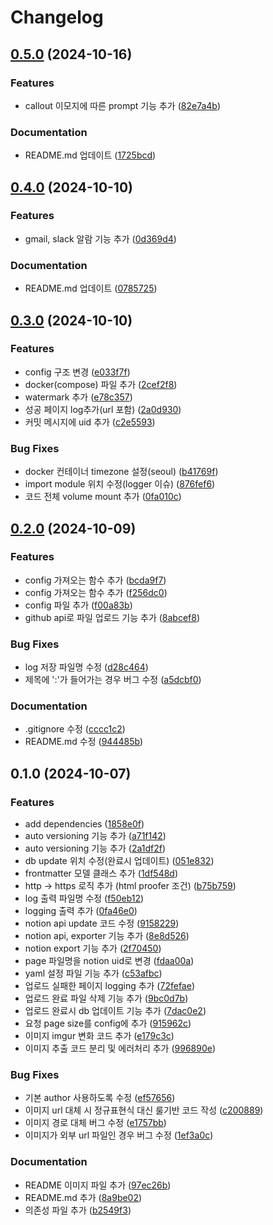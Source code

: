 # Changelog

## [0.5.0](https://github.com/jmjeon2/Notion2Chirpy/compare/v0.4.0...v0.5.0) (2024-10-16)


### Features

* callout 이모지에 따른 prompt 기능 추가 ([82e7a4b](https://github.com/jmjeon2/Notion2Chirpy/commit/82e7a4b5e47516e89581dc722e2dd9726d01fb07))


### Documentation

* README.md 업데이트 ([1725bcd](https://github.com/jmjeon2/Notion2Chirpy/commit/1725bcdd2fb312414b15c77a5af8bdbb3357db98))

## [0.4.0](https://github.com/jmjeon2/Notion2Chirpy/compare/v0.3.0...v0.4.0) (2024-10-10)


### Features

* gmail, slack 알람 기능 추가 ([0d369d4](https://github.com/jmjeon2/Notion2Chirpy/commit/0d369d4db04c33254e1425383df4431b24e45b09))


### Documentation

* README.md 업데이트 ([0785725](https://github.com/jmjeon2/Notion2Chirpy/commit/0785725c3838a13cc79f8de3457b15d8b86ac891))

## [0.3.0](https://github.com/jmjeon2/Notion2Chirpy/compare/v0.2.0...v0.3.0) (2024-10-10)


### Features

* config 구조 변경 ([e033f7f](https://github.com/jmjeon2/Notion2Chirpy/commit/e033f7f12ba6b620b1d31b0863ae429269eb1014))
* docker(compose) 파일 추가 ([2cef2f8](https://github.com/jmjeon2/Notion2Chirpy/commit/2cef2f861ddc4f7278d531d9cd4872c142c4c3dc))
* watermark 추가 ([e78c357](https://github.com/jmjeon2/Notion2Chirpy/commit/e78c3572f5d3683a05c139703c6b9c47d5946846))
* 성공 페이지 log추가(url 포함) ([2a0d930](https://github.com/jmjeon2/Notion2Chirpy/commit/2a0d930715e8244226b25aa7eff40e3fac704379))
* 커밋 메시지에 uid 추가 ([c2e5593](https://github.com/jmjeon2/Notion2Chirpy/commit/c2e55936f96399ce8e11b43a470726dcdad2a590))


### Bug Fixes

* docker 컨테이너 timezone 설정(seoul) ([b41769f](https://github.com/jmjeon2/Notion2Chirpy/commit/b41769faa5c05361fda53471daf0935c861c75eb))
* import module 위치 수정(logger 이슈) ([876fef6](https://github.com/jmjeon2/Notion2Chirpy/commit/876fef6c09b8ab4661cf84f129f9cd2f0c203427))
* 코드 전체 volume mount 추가 ([0fa010c](https://github.com/jmjeon2/Notion2Chirpy/commit/0fa010cf94d7fb1025b5cd6decd96c33f0f29f5f))

## [0.2.0](https://github.com/jmjeon2/Notion2Chirpy/compare/v0.1.0...v0.2.0) (2024-10-09)


### Features

* config 가져오는 함수 추가 ([bcda9f7](https://github.com/jmjeon2/Notion2Chirpy/commit/bcda9f75afe1c9324393ff9dab7dc150b3e7cd9f))
* config 가져오는 함수 추가 ([f256dc0](https://github.com/jmjeon2/Notion2Chirpy/commit/f256dc0be6ba5bf106b804d459e1d5c0fa018308))
* config 파일 추가 ([f00a83b](https://github.com/jmjeon2/Notion2Chirpy/commit/f00a83bfeb6c7dfbce17a97b7bb711d373556815))
* github api로 파일 업로드 기능 추가 ([8abcef8](https://github.com/jmjeon2/Notion2Chirpy/commit/8abcef8a98d9b574aa61e9c6e6b275773d0038aa))


### Bug Fixes

* log 저장 파일명 수정 ([d28c464](https://github.com/jmjeon2/Notion2Chirpy/commit/d28c4643a1e6a17db15dd6cf3fe0a58da1d7263c))
* 제목에 ':'가 들어가는 경우 버그 수정 ([a5dcbf0](https://github.com/jmjeon2/Notion2Chirpy/commit/a5dcbf007de07fd207e35de4982641e1c2d1d16e))


### Documentation

* .gitignore 수정 ([cccc1c2](https://github.com/jmjeon2/Notion2Chirpy/commit/cccc1c20a99351a293eae78a9a65dbf92624edf8))
* README.md 수정 ([944485b](https://github.com/jmjeon2/Notion2Chirpy/commit/944485b90148394264ac21f978ea3e79651d86cf))

## 0.1.0 (2024-10-07)


### Features

* add dependencies ([1858e0f](https://github.com/jmjeon2/Notion2Chirpy/commit/1858e0fef45cb476fa5b7cd5e50db6963e8d9bb5))
* auto versioning 기능 추가 ([a71f142](https://github.com/jmjeon2/Notion2Chirpy/commit/a71f1428d76589858718b0b45b59f2b3fc9eb3d7))
* auto versioning 기능 추가 ([2a1df2f](https://github.com/jmjeon2/Notion2Chirpy/commit/2a1df2f4c3aeb5c1b75a7de1aaa2a2593883816e))
* db update 위치 수정(완료시 업데이트) ([051e832](https://github.com/jmjeon2/Notion2Chirpy/commit/051e83269f9178c5a2884956dd0407ff04f85858))
* frontmatter 모델 클래스 추가 ([1df548d](https://github.com/jmjeon2/Notion2Chirpy/commit/1df548d85805aa11eec5159c037667c3064f324d))
* http -&gt; https 로직 추가 (html proofer 조건) ([b75b759](https://github.com/jmjeon2/Notion2Chirpy/commit/b75b7592f130fad645cd377e869a7fe4128860dd))
* log 출력 파일명 수정 ([f50eb12](https://github.com/jmjeon2/Notion2Chirpy/commit/f50eb12de65f8c8c753ec64b9507c738e243f2a9))
* logging 출력 추가 ([0fa46e0](https://github.com/jmjeon2/Notion2Chirpy/commit/0fa46e02c6317ef2d320607ff5a8300d6b5c65f5))
* notion api update 코드 수정 ([9158229](https://github.com/jmjeon2/Notion2Chirpy/commit/9158229913c6861580732ff93d346a193aec1ef6))
* notion api, exporter 기능 추가 ([8e8d526](https://github.com/jmjeon2/Notion2Chirpy/commit/8e8d526e2eec59b02da070a33770cf18c9f7c788))
* notion export 기능 추가 ([2f70450](https://github.com/jmjeon2/Notion2Chirpy/commit/2f70450aac29b10f977028c2ca07c83ad0ed95a3))
* page 파일명을 notion uid로 변경 ([fdaa00a](https://github.com/jmjeon2/Notion2Chirpy/commit/fdaa00a7263d964942be014fd25064fd6c20bcc5))
* yaml 설정 파일 기능 추가 ([c53afbc](https://github.com/jmjeon2/Notion2Chirpy/commit/c53afbcf3162620d275aee75430cb1dc199e7874))
* 업로드 실패한 페이지 logging 추가 ([72fefae](https://github.com/jmjeon2/Notion2Chirpy/commit/72fefae1f270c079bbe64e6cc38c4fcb094eb701))
* 업로드 완료 파일 삭제 기능 추가 ([9bc0d7b](https://github.com/jmjeon2/Notion2Chirpy/commit/9bc0d7bbbb094b0f01b853874be77b3ec7d8d046))
* 업로드 완료시 db 업데이트 기능 추가 ([7dac0e2](https://github.com/jmjeon2/Notion2Chirpy/commit/7dac0e2877e6451426280da2483059219e7d80ee))
* 요청 page size를 config에 추가 ([915962c](https://github.com/jmjeon2/Notion2Chirpy/commit/915962cbe7c50f4be26d3ef0f8a43ea60d4f9bfa))
* 이미지 imgur 변화 코드 추가 ([e179c3c](https://github.com/jmjeon2/Notion2Chirpy/commit/e179c3ca47f854ad899fa705faa994d4408fe836))
* 이미지 추출 코드 분리 및 에러처리 추가 ([996890e](https://github.com/jmjeon2/Notion2Chirpy/commit/996890e18b3a037b192742ad61fe43e35c310969))


### Bug Fixes

* 기본 author 사용하도록 수정 ([ef57656](https://github.com/jmjeon2/Notion2Chirpy/commit/ef57656e3fb1d7987a7359cadda3b5cd412a4618))
* 이미지 url 대체 시 정규표현식 대신 룰기반 코드 작성 ([c200889](https://github.com/jmjeon2/Notion2Chirpy/commit/c200889467dd6aef77b05bdb0973358571654afd))
* 이미지 경로 대체 버그 수정 ([e1757bb](https://github.com/jmjeon2/Notion2Chirpy/commit/e1757bbdaa9587a3ed5ab7852f0cd64b6e75924b))
* 이미지가 외부 url 파일인 경우 버그 수정 ([1ef3a0c](https://github.com/jmjeon2/Notion2Chirpy/commit/1ef3a0ce1e012490bc56f85b8ff2fe8c2c7a7ef9))


### Documentation

* README 이미지 파일 추가 ([97ec26b](https://github.com/jmjeon2/Notion2Chirpy/commit/97ec26bcd5f19786ea349f4a169846e057bdd849))
* README.md 추가 ([8a9be02](https://github.com/jmjeon2/Notion2Chirpy/commit/8a9be02105840b8b557e44bacce8560b55fb0ad6))
* 의존성 파일 추가 ([b2549f3](https://github.com/jmjeon2/Notion2Chirpy/commit/b2549f36fa0737aeec0960c233439aacf55045cf))
